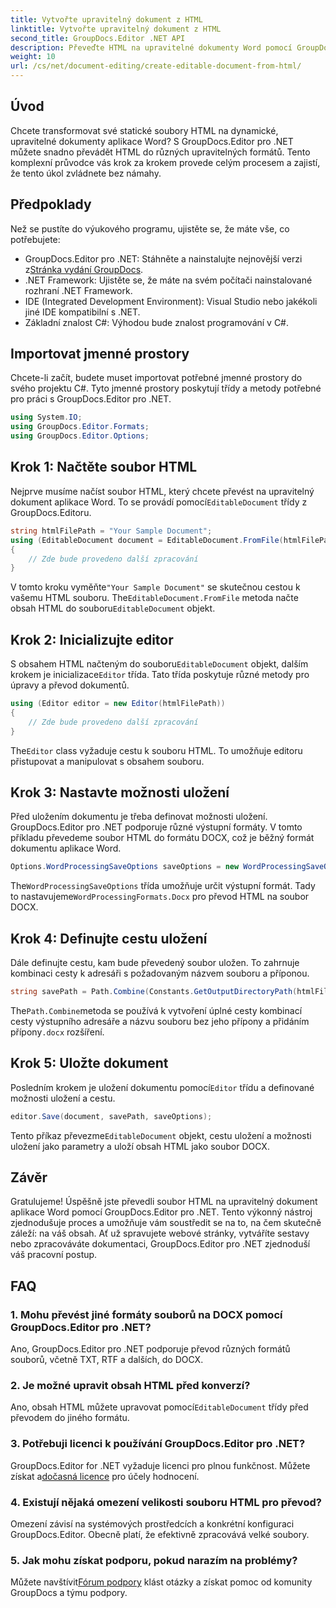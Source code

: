 ```yaml
---
title: Vytvořte upravitelný dokument z HTML
linktitle: Vytvořte upravitelný dokument z HTML
second_title: GroupDocs.Editor .NET API
description: Převeďte HTML na upravitelné dokumenty Word pomocí GroupDocs.Editor pro .NET pomocí tohoto podrobného průvodce. Ideální pro zefektivnění pracovního postupu správy dokumentů.
weight: 10
url: /cs/net/document-editing/create-editable-document-from-html/
---
```

## Úvod
Chcete transformovat své statické soubory HTML na dynamické, upravitelné dokumenty aplikace Word? S GroupDocs.Editor pro .NET můžete snadno převádět HTML do různých upravitelných formátů. Tento komplexní průvodce vás krok za krokem provede celým procesem a zajistí, že tento úkol zvládnete bez námahy.
## Předpoklady
Než se pustíte do výukového programu, ujistěte se, že máte vše, co potřebujete:
-  GroupDocs.Editor pro .NET: Stáhněte a nainstalujte nejnovější verzi z[Stránka vydání GroupDocs](https://releases.groupdocs.com/editor/net/).
- .NET Framework: Ujistěte se, že máte na svém počítači nainstalované rozhraní .NET Framework.
- IDE (Integrated Development Environment): Visual Studio nebo jakékoli jiné IDE kompatibilní s .NET.
- Základní znalost C#: Výhodou bude znalost programování v C#.
## Importovat jmenné prostory
Chcete-li začít, budete muset importovat potřebné jmenné prostory do svého projektu C#. Tyto jmenné prostory poskytují třídy a metody potřebné pro práci s GroupDocs.Editor pro .NET.
```csharp
using System.IO;
using GroupDocs.Editor.Formats;
using GroupDocs.Editor.Options;
```
## Krok 1: Načtěte soubor HTML
 Nejprve musíme načíst soubor HTML, který chcete převést na upravitelný dokument aplikace Word. To se provádí pomocí`EditableDocument` třídy z GroupDocs.Editoru.

```csharp
string htmlFilePath = "Your Sample Document";
using (EditableDocument document = EditableDocument.FromFile(htmlFilePath, null))
{
    // Zde bude provedeno další zpracování
}
```
 V tomto kroku vyměňte`"Your Sample Document"` se skutečnou cestou k vašemu HTML souboru. The`EditableDocument.FromFile` metoda načte obsah HTML do souboru`EditableDocument` objekt.
## Krok 2: Inicializujte editor
 S obsahem HTML načteným do souboru`EditableDocument` objekt, dalším krokem je inicializace`Editor` třída. Tato třída poskytuje různé metody pro úpravy a převod dokumentů.

```csharp
using (Editor editor = new Editor(htmlFilePath))
{
    // Zde bude provedeno další zpracování
}
```
 The`Editor` class vyžaduje cestu k souboru HTML. To umožňuje editoru přistupovat a manipulovat s obsahem souboru.
## Krok 3: Nastavte možnosti uložení
Před uložením dokumentu je třeba definovat možnosti uložení. GroupDocs.Editor pro .NET podporuje různé výstupní formáty. V tomto příkladu převedeme soubor HTML do formátu DOCX, což je běžný formát dokumentu aplikace Word.

```csharp
Options.WordProcessingSaveOptions saveOptions = new WordProcessingSaveOptions(WordProcessingFormats.Docx);
```
 The`WordProcessingSaveOptions` třída umožňuje určit výstupní formát. Tady to nastavujeme`WordProcessingFormats.Docx` pro převod HTML na soubor DOCX.
## Krok 4: Definujte cestu uložení
Dále definujte cestu, kam bude převedený soubor uložen. To zahrnuje kombinaci cesty k adresáři s požadovaným názvem souboru a příponou.

```csharp
string savePath = Path.Combine(Constants.GetOutputDirectoryPath(htmlFilePath), Path.GetFileNameWithoutExtension(htmlFilePath) + ".docx");
```
 The`Path.Combine`metoda se používá k vytvoření úplné cesty kombinací cesty výstupního adresáře a názvu souboru bez jeho přípony a přidáním přípony`.docx` rozšíření.
## Krok 5: Uložte dokument
 Posledním krokem je uložení dokumentu pomocí`Editor` třídu a definované možnosti uložení a cestu.

```csharp
editor.Save(document, savePath, saveOptions);
```
 Tento příkaz převezme`EditableDocument` objekt, cestu uložení a možnosti uložení jako parametry a uloží obsah HTML jako soubor DOCX.
## Závěr
Gratulujeme! Úspěšně jste převedli soubor HTML na upravitelný dokument aplikace Word pomocí GroupDocs.Editor pro .NET. Tento výkonný nástroj zjednodušuje proces a umožňuje vám soustředit se na to, na čem skutečně záleží: na váš obsah. Ať už spravujete webové stránky, vytváříte sestavy nebo zpracováváte dokumentaci, GroupDocs.Editor pro .NET zjednoduší váš pracovní postup.
## FAQ
### 1. Mohu převést jiné formáty souborů na DOCX pomocí GroupDocs.Editor pro .NET?
Ano, GroupDocs.Editor pro .NET podporuje převod různých formátů souborů, včetně TXT, RTF a dalších, do DOCX.
### 2. Je možné upravit obsah HTML před konverzí?
 Ano, obsah HTML můžete upravovat pomocí`EditableDocument` třídy před převodem do jiného formátu.
### 3. Potřebuji licenci k používání GroupDocs.Editor pro .NET?
 GroupDocs.Editor for .NET vyžaduje licenci pro plnou funkčnost. Můžete získat a[dočasná licence](https://purchase.groupdocs.com/temporary-license/) pro účely hodnocení.
### 4. Existují nějaká omezení velikosti souboru HTML pro převod?
Omezení závisí na systémových prostředcích a konkrétní konfiguraci GroupDocs.Editor. Obecně platí, že efektivně zpracovává velké soubory.
### 5. Jak mohu získat podporu, pokud narazím na problémy?
 Můžete navštívit[Fórum podpory](https://forum.groupdocs.com/c/editor/20) klást otázky a získat pomoc od komunity GroupDocs a týmu podpory.